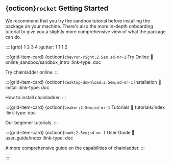 ## {octicon}`rocket` Getting Started

We recommend that you try the sandbox tutorial before installing the package on your machine. There's also the more in-depth onboarding tutorial to give you a slightly more comprehensive view of what the package can do.

::::{grid} 1 2 3 4
:gutter: 1 1 1 2

:::{grid-item-card} {octicon}`chevron-right;2.5em;sd-mr-1` Try Online
:link: online_sandbox/sandbox_intro
:link-type: doc

Try chainladder online.
:::

:::{grid-item-card} {octicon}`desktop-download;2.5em;sd-mr-1` Installation
:link: install
:link-type: doc

How to install chainladder.
:::

:::{grid-item-card} {octicon}`beaker;2.5em;sd-mr-1` Tutorials
:link: tutorials/index
:link-type: doc

Our beginner tutorials.
:::

:::{grid-item-card} {octicon}`book;2.5em;sd-mr-1` User Guide
:link: user_guide/index
:link-type: doc

A more comprehensive guide on the capabilities of chainladder.
:::

::::
